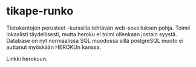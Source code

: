 # tikape-runko

Tietokantojen perusteet -kurssilla tehtävän web-sovelluksen pohja. Toimii lokaalisti täydellisesti, mutta heroku ei toimi ollenkaan jostain syystä. Database on nyt normaalissa SQL muodossa sillä postgreSQL muoto ei auttanut myöskään HEROKUn kanssa.

Linkki herokuun: 

